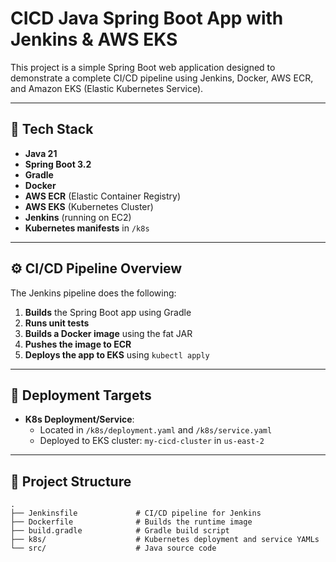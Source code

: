# CICD Java Spring Boot App with Jenkins & AWS EKS

This project is a simple Spring Boot web application designed to demonstrate a complete CI/CD pipeline using Jenkins, Docker, AWS ECR, and Amazon EKS (Elastic Kubernetes Service).

---

## 🔧 Tech Stack

- **Java 21**
- **Spring Boot 3.2**
- **Gradle**
- **Docker**
- **AWS ECR** (Elastic Container Registry)
- **AWS EKS** (Kubernetes Cluster)
- **Jenkins** (running on EC2)
- **Kubernetes manifests** in `/k8s`

---

## ⚙️ CI/CD Pipeline Overview

The Jenkins pipeline does the following:

1. **Builds** the Spring Boot app using Gradle
2. **Runs unit tests**
3. **Builds a Docker image** using the fat JAR
4. **Pushes the image to ECR**
5. **Deploys the app to EKS** using `kubectl apply`

---

## 🚀 Deployment Targets

- **K8s Deployment/Service**:
    - Located in `/k8s/deployment.yaml` and `/k8s/service.yaml`
    - Deployed to EKS cluster: `my-cicd-cluster` in `us-east-2`

---

## 📂 Project Structure

```plaintext
.
├── Jenkinsfile             # CI/CD pipeline for Jenkins
├── Dockerfile              # Builds the runtime image
├── build.gradle            # Gradle build script
├── k8s/                    # Kubernetes deployment and service YAMLs
└── src/                    # Java source code
